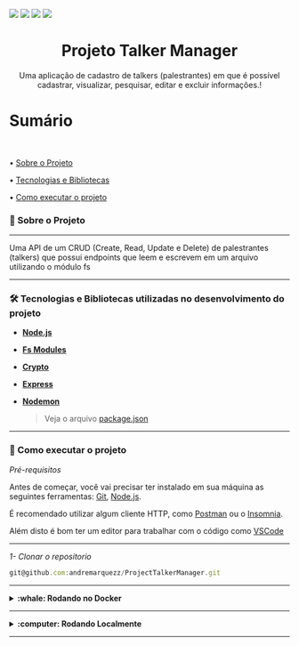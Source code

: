 <img src="https://img.shields.io/github/issues/andremarquezz/ProjectTalkerManager"/> <img src="https://img.shields.io/github/forks/andremarquezz/ProjectTalkerManager"/> <img src="https://img.shields.io/github/stars/andremarquezz/ProjectTalkerManager"/> <img src="https://img.shields.io/github/license/andremarquezz/ProjectTalkerManager"/>

<h1 align="center">Projeto Talker Manager</h1>
<p align="center">Uma aplicação de cadastro de talkers (palestrantes) em que é possível cadastrar, visualizar, pesquisar, editar e excluir informações.!</p>

# Sumário

</br>

• [Sobre o Projeto](#-sobre-o-projeto)

• [Tecnologias e Bibliotecas](#-tecnologias-e-bibliotecas-utilizadas-no-desenvolvimento-do-projeto)

• [Como executar o projeto](#-como-executar-o-projeto)

### 📃 Sobre o Projeto

---

<p>Uma API de um CRUD (Create, Read, Update e Delete) de palestrantes (talkers) que possui endpoints que leem e escrevem em um arquivo utilizando o módulo fs</p>

---

### 🛠 Tecnologias e Bibliotecas utilizadas no desenvolvimento do projeto

- **[Node.js](https://nodejs.org/en/)**

- **[Fs Modules](https://nodejs.dev/learn/reading-files-with-nodejs)**

- **[Crypto](https://nodejs.org/api/crypto.html)**

- **[Express](http://expressjs.com/pt-br/)**

- **[Nodemon](https://www.npmjs.com/package/nodemon)**

  > Veja o arquivo [package.json](https://github.com/andremarquezz/ProjectTalkerManager/blob/main/package.json)


---

### 🚀 Como executar o projeto

_Pré-requisitos_

Antes de começar, você vai precisar ter instalado em sua máquina as seguintes ferramentas:
[Git](https://git-scm.com),
[Node.js](https://nodejs.org/en/).

É recomendado utilizar algum cliente HTTP, como [Postman](https://www.postman.com/) ou o [Insomnia](https://insomnia.rest/download).

Além disto é bom ter um editor para trabalhar com o código como [VSCode](https://code.visualstudio.com/)

---

_1- Clonar o repositorio_

```jsx
git@github.com:andremarquezz/ProjectTalkerManager.git
```

---


<details>
  <summary><strong>:whale: Rodando no Docker</strong></summary><br />
  
  ## Com Docker
 
 
_Rode o serviço `node` com o comando_

```jsx
docker-compose up -d
```

- Esse serviço irá inicializar um container chamado `talker_manager`.
  - A partir daqui você pode rodar o container via CLI ou abri-lo no VS Code.

_Via CLI use o comando_
```jsx
docker exec -it talker_manager bash
```
- Ele te dará acesso ao terminal interativo do container criado pelo compose, que está rodando em segundo plano.

_Instale as dependências `dentro do container` com_

```jsx
npm install
```
  
  </details>
  
---
  
<details>
  <summary><strong>:computer: Rodando Localmente</strong></summary><br />
 
 _Instale as dependências com o comando_
 
 ```jsx
npm install
```
- Para rodar o projeto desta forma, **obrigatoriamente** você deve ter o `node` instalado em seu computador.
  - Recomenda-se a versão `^16`
</details>

---
